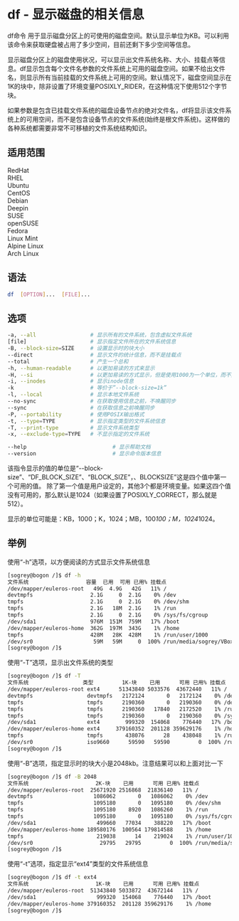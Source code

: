 # df - 显示磁盘的相关信息
df命令 用于显示磁盘分区上的可使用的磁盘空间。默认显示单位为KB。可以利用该命令来获取硬盘被占用了多少空间，目前还剩下多少空间等信息。

显示磁盘分区上的磁盘使用状况，可以显示出文件系统名称、大小、挂载点等信息。df显示包含每个文件名参数的文件系统上可用的磁盘空间。如果不给出文件名，则显示所有当前挂载的文件系统上可用的空间。默认情况下，磁盘空间显示在1K的块中，除非设置了环境变量POSIXLY_RIDER，在这种情况下使用512个字节块。

如果参数是包含已挂载文件系统的磁盘设备节点的绝对文件名，df将显示该文件系统上的可用空间，而不是包含设备节点的文件系统(始终是根文件系统)。这样做的各种系统都需要非常不可移植的文件系统结构知识。

## 适用范围

<!-- <div class="svg linux">Linux</div> -->
<div class="svg redhat">RedHat</div>
<div class="svg rhel">RHEL</div>
<div class="svg ubuntu">Ubuntu</div>
<div class="svg centos">CentOS</div>
<div class="svg debian">Debian</div>
<div class="svg deepin">Deepin</div>
<div class="svg suse">SUSE</div>
<div class="svg opensuse">openSUSE</div>
<div class="svg fedora">Fedora</div>
<div class="svg linuxmint">Linux Mint</div>
<!-- <div class="svg mxlinux">MX Linux</div> -->
<div class="svg alpinelinux">Alpine Linux</div>
<div class="svg archlinux">Arch Linux</div>

## 语法

``` bash
df  [OPTION]...  [FILE]...
```

## 选项

``` bash
-a, --all                 # 显示所有的文件系统，包含虚拟文件系统
[file]                    # 显示指定文件所在的文件系统信息
-B, --block-size=SIZE     # 设置显示时的块大小
--direct                  # 显示文件的统计信息，而不是挂载点
--total                   # 产生一个总和
-h, --human-readable      # 以更加易读的方式来显示
-H, --si                  # 以更加易读的方式显示，但是使用1000为一个单位，而不是1024
-i, --inodes              # 显示inode信息
-k                        # 等价于”--block-size=1k”
-l, --local               # 显示本地文件系统
--no-sync                 # 在获取使用信息之前，不唤醒同步
--sync                    # 在获取信息之前唤醒同步
-P, --portability         # 使用POSIX输出格式
-t, --type=TYPE           # 显示指定类型的文件系统信息
-T, --print-type          # 显示文件系统类型
-x, --exclude-type=TYPE   # 不显示指定的文件系统

--help                           # 显示帮助文档
--version                        # 显示命令版本信息
```

该指令显示的值的单位是“--block-size”、“DF_BLOCK_SIZE”、“BLOCK_SIZE”，、BLOCKSIZE”这是四个值中第一个可用的值。 除了第一个值是用户设定的，其他3个都是环境变量。如果这四个值没有可用的，那么默认是1024（如果设置了POSIXLY_CORRECT，那么就是512）。

显示的单位可能是：KB，1000；K，1024；MB，100*100；M，1024*1024。

## 举例
使用“-h”选项，以方便阅读的方式显示文件系统信息
``` bash
[sogrey@bogon /]$ df -h
文件系统                  容量  已用  可用 已用% 挂载点
/dev/mapper/euleros-root   49G  4.9G   42G   11% /
devtmpfs                  2.1G     0  2.1G    0% /dev
tmpfs                     2.1G     0  2.1G    0% /dev/shm
tmpfs                     2.1G   18M  2.1G    1% /run
tmpfs                     2.1G     0  2.1G    0% /sys/fs/cgroup
/dev/sda1                 976M  151M  759M   17% /boot
/dev/mapper/euleros-home  362G  197M  343G    1% /home
tmpfs                     428M   28K  428M    1% /run/user/1000
/dev/sr0                   59M   59M     0  100% /run/media/sogrey/VBox_GAs_6.1.22
[sogrey@bogon /]$ 
```
使用“-T”选项，显示出文件系统的类型
``` bash
[sogrey@bogon /]$ df -T
文件系统                 类型         1K-块    已用      可用 已用% 挂载点
/dev/mapper/euleros-root ext4      51343840 5033576  43672440   11% /
devtmpfs                 devtmpfs   2172124       0   2172124    0% /dev
tmpfs                    tmpfs      2190360       0   2190360    0% /dev/shm
tmpfs                    tmpfs      2190360   17840   2172520    1% /run
tmpfs                    tmpfs      2190360       0   2190360    0% /sys/fs/cgroup
/dev/sda1                ext4        999320  154068    776440   17% /boot
/dev/mapper/euleros-home ext4     379160352  201128 359629176    1% /home
tmpfs                    tmpfs       438076      28    438048    1% /run/user/1000
/dev/sr0                 iso9660      59590   59590         0  100% /run/media/sogrey/VBox_GAs_6.1.22
[sogrey@bogon /]$ 
```
使用“-B”选项，指定显示时的块大小是2048kb。注意结果可以和上面对比一下
``` bash
[sogrey@bogon /]$ df -B 2048
文件系统                     2K-块    已用      可用 已用% 挂载点
/dev/mapper/euleros-root  25671920 2516868  21836140   11% /
devtmpfs                   1086062       0   1086062    0% /dev
tmpfs                      1095180       0   1095180    0% /dev/shm
tmpfs                      1095180    8920   1086260    1% /run
tmpfs                      1095180       0   1095180    0% /sys/fs/cgroup
/dev/sda1                   499660   77034    388220   17% /boot
/dev/mapper/euleros-home 189580176  100564 179814588    1% /home
tmpfs                       219038      14    219024    1% /run/user/1000
/dev/sr0                     29795   29795         0  100% /run/media/sogrey/VBox_GAs_6.1.22
[sogrey@bogon /]$ 
```
使用“-t”选项，指定显示“ext4”类型的文件系统信息
``` bash
[sogrey@bogon /]$ df -t ext4
文件系统                     1K-块    已用      可用 已用% 挂载点
/dev/mapper/euleros-root  51343840 5033872  43672144   11% /
/dev/sda1                   999320  154068    776440   17% /boot
/dev/mapper/euleros-home 379160352  201128 359629176    1% /home
[sogrey@bogon /]$ 
```